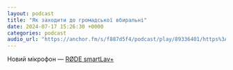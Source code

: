```yaml
---
layout: podcast
title: "Як заходити до громадської вбиральні"
date: 2024-07-17 15:26:30 +0000
categories: podcast
audio_url: "https://anchor.fm/s/f887d5f4/podcast/play/89336401/https%3A%2F%2Fd3ctxlq1ktw2nl.cloudfront.net%2Fstaging%2F2024-6-17%2F048236f6-8fc9-8a66-fd8b-a2e7651efea5.mp3"
---
```


<p>Новий мікрофон — <a href="https://rode.com/en/microphones/mobile/smartlav-plus" target="_blank" rel="noopener noreferer">RØDE smartLav+</a></p>


